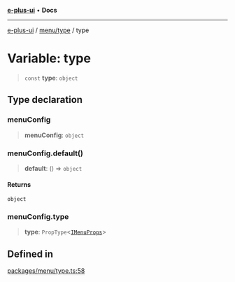 [**e-plus-ui**](../../../README.md) • **Docs**

***

[e-plus-ui](../../../modules.md) / [menu/type](../README.md) / type

# Variable: type

> `const` **type**: `object`

## Type declaration

### menuConfig

> **menuConfig**: `object`

### menuConfig.default()

> **default**: () => `object`

#### Returns

`object`

### menuConfig.type

> **type**: `PropType`\<[`IMenuProps`](../interfaces/IMenuProps.md)\>

## Defined in

[packages/menu/type.ts:58](https://github.com/c-eqian/e-plus-ui/blob/9afe3efca84f90347511649ce68bd1a732377c38/packages/menu/type.ts#L58)
